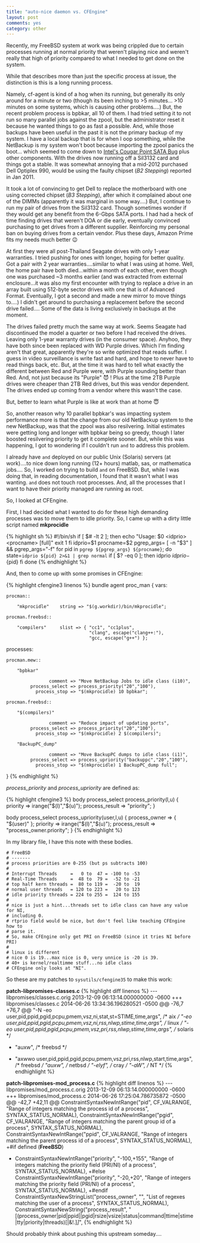 ```yaml
---
title: "auto-nice daemon vs. CFEngine"
layout: post
comments: yes
category: other
---
```


Recently, my FreeBSD system at work was being crippled due to certain processes running at normal priority that weren't
playing nice and weren't really that high of priority compared to what I needed to get done on the system.

While that describes more than just the specific process at issue, the distinction is this is a long running process.

Namely, cf-agent is kind of a hog when its running, but generally its only around for a minute or two (though its been
inching to >5 minutes... >10 minutes on some systems, which is causing other problems....)  But, the recent problem process
is bpbkar, all 10 of them.  I had tried setting it to not run so many parallel jobs against the zpool, but the administrator
reset it because he wanted things to go as fast a possible.  And, while those backups have been useful in the past it is not the primary backup of my system.  I have a local backup that is for when I oop something, while the NetBackup is my system
won't boot because importing the zpool panics the boot... which seemed to come down to [Intel's Cougar Point SATA Bug][1]
plus other components.  With the drives now running off a SiI3132 card and things got a stable.  It was somewhat annoying
that a mid-2012 purchased Dell Optiplex 990, would be using the faulty chipset (*B2 Stepping*) reported in Jan 2011.

It took a lot of convincing to get Dell to replace the motherboard with one using corrected chipset (*B3 Stepping*), after
which it complained about one of the DIMMs (apparently it was marginal in some way....)  But, I continue to run my pair
of drives from the SiI3132 card.  Though sometimes wonder if they would get any benefit from the 6-Gbps SATA ports.  I had
had a heck of time finding drives that weren't DOA or die early, eventually convinced purchasing to get drives from a 
different supplier.  Reinforcing my personal ban on buying drives from a certain vendor.  Plus these days, Amazon Prime
fits my needs much better :wink:

At first they were all post-Thailand Seagate drives with only 1-year warranties.  I tried pushing for ones with longer,
hoping for better quality.  Got a pair with 2 year warranties....similar to what I was using at home.  Well, the home
pair have both died...within a month of each other, even though one was purchased ~3 months earlier (and was extracted from
external enclosure...it was also my first encounter with trying to replace a drive in an array built using 512-byte sector
drives with one that is of Advanced Format.  Eventually, I got a second and made a new mirror to move things to....)  I
didn't get around to purchasing a replacement before the second drive failed....  Some of the data is living exclusively
in backups at the moment.

The drives failed pretty much the same way at work.  Seems Seagate had discontinued the model a quarter or two before I had
received the drives.  Leaving only 1-year warranty drives (in the consumer space).  Anyhoo, they have both since been
replaced with WD Purple drives.  Which I'm finding aren't that great, apparently they're so write optimized that reads
suffer.  I guess in video surveillance is write fast and hard, and hope to never have to read things back, etc.  But, at
the time it was hard to tell what exactly the different between Red and Purple were, with Purple sounding better than Red.
And, not just because its "Purple" :smiling_imp: !  Plus at the time 2TB Purple drives were cheaper than 2TB Red drives,
but this was vendor dependent.  The drives ended up coming from a vendor where this wasn't the case.

But, better to learn what Purple is like at work than at home :innocent:

So, another reason why 10 parallel bpbkar's was impacting system performance more is that the change from our old NetBackup
system to the new NetBackup, was that the zpool was also resilvering.  Initial estimates were getting long and longer with
bpbkar being so greedy, though I later boosted resilvering priority to get it complete sooner.  But, while this was
happening, I got to wondering if I couldn't run `and` to address this problem.

I already have `and` deployed on our public Unix (Solaris) servers (at work)....to nice down long running (12+ hours) matlab,
sas, or mathematica jobs....  So, I worked on trying to build `and` on FreeBSD.  But, while I was doing that, in reading
documentation, I found that it wasn't what I was wanting.  `and` does not touch root processes.  And, all the processes that
I want to have their priority managed are running as root.

So, I looked at CFEngine.

First, I had decided what I wanted to do for these high demanding processes was to move them to idle priority.  So, I came
up with a dirty little script named **mkprocidle**

{% highlight sh %}
#!/bin/sh
if [ $# -lt 2 ]; then
        echo "Usage: $0 <idprio> <procname> [full]"
        exit 1
fi
idprio=$1
procname=$2
pgrep_args=
[ -n "$3" ] && pgrep_args="-f"
for pid in `pgrep ${pgrep_args} ${procname}`; do
        state=`idprio ${pid} 2>&1 | grep normal`
        if [ $? -eq 0 ]; then
                idprio ${idprio} -${pid}
        fi
done
{% endhighlight %}

And, then to come up with some promises in CFEngine:

{% highlight cfengine3 linenos %}
bundle agent proc_man
{
vars:

    procman::

        "mkprocidle"    string => "$(g.workdir)/bin/mkprocidle";

    procman.freebsd::

        "compilers"     slist => { "cc1", "cc1plus",
                                   "clang", escape("clang++:"),
                                   "gcc, escape("g++") };

processes:

    procman.mew::

        "bpbkar"

                    comment => "Move NetBackup Jobs to idle class (i10)",
             process_select => process_priority("20","100"),
               process_stop => "$(mkprocidle) 10 bpbkar";

    procman.freebsd::

        "$(compilers)"

                    comment => "Reduce impact of updating ports",
             process_select => process_priority("20","100"),
               process_stop => "$(mkprocidle) 2 $(compilers)";

        "BackupPC_dump"

                    comment => "Move BackupPC dumps to idle class (i1)",
             process_select => process_upriority("backuppc","20","100"),
               process_stop => "$(mkprocidle) 1 BackupPC_dump full";

}
{% endhighlight %}

*process_priority* and *process_upriority* are defined as:

{% highlight cfengine3 %}
body process_select process_priority(l,u)
{
priority => irange("$(l)","$(u)");
process_result => "priority";
}

body process_select process_upriority(user,l,u)
{
process_owner => { "$(user)" };
priority => irange("$(l)","$(u)");
process_result => "process_owner.priority";
}
{% endhighlight %}

In my library file, I have this note with these bodies.

    # FreeBSD
    # -------
    # process priorities are 0-255 (but ps subtracts 100)
    #
    # Interrupt Threads     =   0 to  47 = -100 to -53
    # Real-Time Threads     =  48 to  79 =  -52 to -21
    # top half kern threads =  80 to 119 =  -20 to  19
    # normal user threads   = 120 to 223 =   20 to 123
    # idle priority threads = 224 to 255 =  124 to 155
    #
    # nice is just a hint...threads set to idle class can have any value for NI,
    # including 0.
    # rtprio field would be nice, but don't feel like teaching CFEngine how to
    # parse it.
    # So, make CFEngine only get PRI on FreeBSD (since it tries NI before PRI)
    #
    # linux is different
    # nice 0 is 19...max nice is 0, very unnice is -20 is 39.
    # 40+ is kernel/realtimme stuff...no idle class
    # CFEngine only looks at "NI".

So these are my patches to `sysutils/cfengine35` to make this work:

**patch-libpromises-classes.c**
{% highlight diff linenos %}
--- libpromises/classes.c.orig  2013-12-09 06:13:14.000000000 -0600
+++ libpromises/classes.c   2014-06-26 13:34:36.196280521 -0500
@@ -76,7 +76,7 @@
     "-N -eo user,pid,ppid,pgid,pcpu,pmem,vsz,ni,stat,st=STIME,time,args",  /* aix */
     "-eo user,pid,ppid,pgid,pcpu,pmem,vsz,ni,rss,nlwp,stime,time,args",        /* linux */
     "-eo user,pid,ppid,pgid,pcpu,pmem,vsz,pri,rss,nlwp,stime,time,args",        /* solaris */
-    "auxw",                     /* freebsd */
+    "axwwo user,pid,ppid,pgid,pcpu,pmem,vsz,pri,rss,nlwp,start,time,args", /* freebsd */
     "auxw",                     /* netbsd */
     "-elyf",                    /* cray */
     "-aW",                      /* NT */
{% endhighlight %}

**patch-libpromises-mod_process.c**
{% highlight diff linenos %}
--- libpromises/mod_process.c.orig  2013-12-09 06:13:14.000000000 -0600
+++ libpromises/mod_process.c   2014-06-26 17:25:04.786735872 -0500
@@ -42,7 +42,11 @@
     ConstraintSyntaxNewIntRange("pid", CF_VALRANGE, "Range of integers matching the process id of a process", SYNTAX_STATUS_NORMAL),
     ConstraintSyntaxNewIntRange("pgid", CF_VALRANGE, "Range of integers matching the parent group id of a process", SYNTAX_STATUS_NORMAL),
     ConstraintSyntaxNewIntRange("ppid", CF_VALRANGE, "Range of integers matching the parent process id of a process", SYNTAX_STATUS_NORMAL),
+#if defined (__FreeBSD__)
+    ConstraintSyntaxNewIntRange("priority", "-100,+155", "Range of integers matching the priority field (PRI/NI) of a process", SYNTAX_STATUS_NORMAL),
+#else
     ConstraintSyntaxNewIntRange("priority", "-20,+20", "Range of integers matching the priority field (PRI/NI) of a process", SYNTAX_STATUS_NORMAL),
+#endif
     ConstraintSyntaxNewStringList("process_owner", "", "List of regexes matching the user of a process", SYNTAX_STATUS_NORMAL),
     ConstraintSyntaxNewString("process_result",
      "[(process_owner|pid|ppid||pgid|rsize|vsize|status|command|ttime|stime|tty|priority|threads)[|&!.]*]*",
{% endhighlight %}

Should probably think about pushing this upstream someday....








[1]: http://www.anandtech.com/show/4143/the-source-of-intels-cougar-point-sata-bug
